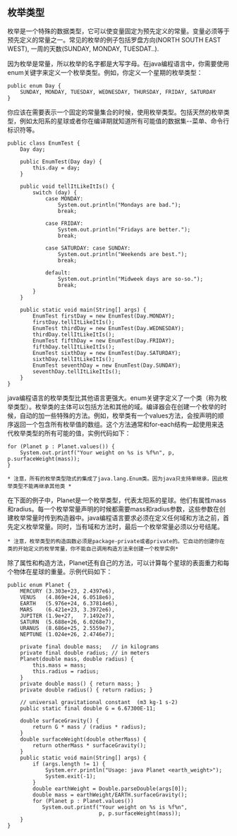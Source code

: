 ## 枚举类型

枚举是一个特殊的数据类型，它可以使变量固定为预先定义的常量。变量必须等于预先定义的常量之一。常见的枚举的例子包括罗盘方向(NORTH SOUTH EAST WEST), 一周的天数(SUNDAY, MONDAY, TUESDAT..).

因为枚举是常量，所以枚举的名字都是大写字母。在java编程语言中，你需要使用enum关键字来定义一个枚举类型。例如，你定义一个星期的枚举类型：

```
public enum Day {
	SUNDAY, MONDAY, TUESDAY, WEDNESDAY, THURSDAY, FRIDAY, SATURDAY
}

```

你应该在需要表示一个固定的常量集合的时候，使用枚举类型。包括天然的枚举类型，例如太阳系的星球或者你在编译期就知道所有可能值的数据集--菜单、命令行标识符等。

```
public class EnumTest {
    Day day;
    
    public EnumTest(Day day) {
        this.day = day;
    }
    
    public void tellItLikeItIs() {
        switch (day) {
            case MONDAY:
                System.out.println("Mondays are bad.");
                break;
                    
            case FRIDAY:
                System.out.println("Fridays are better.");
                break;
                         
            case SATURDAY: case SUNDAY:
                System.out.println("Weekends are best.");
                break;
                        
            default:
                System.out.println("Midweek days are so-so.");
                break;
        }
    }
    
    public static void main(String[] args) {
        EnumTest firstDay = new EnumTest(Day.MONDAY);
        firstDay.tellItLikeItIs();
        EnumTest thirdDay = new EnumTest(Day.WEDNESDAY);
        thirdDay.tellItLikeItIs();
        EnumTest fifthDay = new EnumTest(Day.FRIDAY);
        fifthDay.tellItLikeItIs();
        EnumTest sixthDay = new EnumTest(Day.SATURDAY);
        sixthDay.tellItLikeItIs();
        EnumTest seventhDay = new EnumTest(Day.SUNDAY);
        seventhDay.tellItLikeItIs();
    }
}

```

java编程语言的枚举类型比其他语言更强大。enum关键字定义了一个类（称为枚举类型）。枚举类的主体可以包括方法和其他的域。编译器会在创建一个枚举的时候，自动的加一些特殊的方法。例如，枚举类有一个values方法，会按声明的顺序返回一个包含所有枚举值的数组。这个方法通常和for-each结构一起使用来迭代枚举类型的所有可能的值，实例代码如下：

```
for (Planet p : Planet.values()) {
    System.out.printf("Your weight on %s is %f%n", p, p.surfaceWeight(mass));
}

```

	* 注意，所有的枚举类型隐式的集成了java.lang.Enum类。因为java只支持单继承，因此枚举类型不能再继承其他类 *
	
在下面的例子中，Planet是一个枚举类型，代表太阳系的星球。他们有属性mass和radius。每一个枚举常量声明的时候都需要mass和radius参数，这些参数在创建枚举常量时传到构造器中。java编程语言要求必须在定义任何域和方法之前，首先定义枚举常量。同时，当有域和方法时，最后一个枚举常量必须以分号结尾。

	* 注意，枚举类型的构造函数必须是package-private或者private的。它自动的创建你在类的开始定义的枚举常量，你不能自己调用构造方法来创建一个枚举实例*
	
除了属性和构造方法，Planet还有自己的方法，可以计算每个星球的表面重力和每个物体在星球的重量。示例代码如下：

```
public enum Planet {
    MERCURY (3.303e+23, 2.4397e6),
    VENUS   (4.869e+24, 6.0518e6),
    EARTH   (5.976e+24, 6.37814e6),
    MARS    (6.421e+23, 3.3972e6),
    JUPITER (1.9e+27,   7.1492e7),
    SATURN  (5.688e+26, 6.0268e7),
    URANUS  (8.686e+25, 2.5559e7),
    NEPTUNE (1.024e+26, 2.4746e7);

    private final double mass;   // in kilograms
    private final double radius; // in meters
    Planet(double mass, double radius) {
        this.mass = mass;
        this.radius = radius;
    }
    private double mass() { return mass; }
    private double radius() { return radius; }

    // universal gravitational constant  (m3 kg-1 s-2)
    public static final double G = 6.67300E-11;

    double surfaceGravity() {
        return G * mass / (radius * radius);
    }
    double surfaceWeight(double otherMass) {
        return otherMass * surfaceGravity();
    }
    public static void main(String[] args) {
        if (args.length != 1) {
            System.err.println("Usage: java Planet <earth_weight>");
            System.exit(-1);
        }
        double earthWeight = Double.parseDouble(args[0]);
        double mass = earthWeight/EARTH.surfaceGravity();
        for (Planet p : Planet.values())
           System.out.printf("Your weight on %s is %f%n",
                             p, p.surfaceWeight(mass));
    }
}

```
	






























